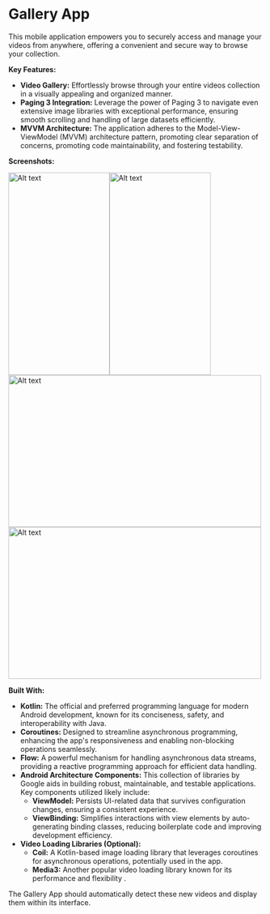 # Gallery App

This mobile application empowers you to securely access and manage your videos from anywhere, offering a convenient and secure way to browse your collection.

**Key Features:**

* **Video Gallery:** Effortlessly browse through your entire videos collection in a visually appealing and organized manner.
* **Paging 3 Integration:** Leverage the power of Paging 3 to navigate even extensive image libraries with exceptional performance, ensuring smooth scrolling and handling of large datasets efficiently.
* **MVVM Architecture:** The application adheres to the Model-View-ViewModel (MVVM) architecture pattern, promoting clear separation of concerns, promoting code maintainability, and fostering testability.

**Screenshots:**
<div style="display: flex; ">
<img src="https://videohlsfiles.s3.ap-south-1.amazonaws.com/Screenshot_20240416_010411_Permission+controller.jpg" width="200" height="400" alt="Alt text"><img src="https://videohlsfiles.s3.ap-south-1.amazonaws.com/Screenshot_20240416_010313_VidSpreads.jpg" width="200" height="400" alt="Alt text">
</div>

<img src="https://videohlsfiles.s3.ap-south-1.amazonaws.com/Screenshot_20240416_010335_VidSpreads.jpg" width="500" height="300" alt="Alt text">

<img src="https://videohlsfiles.s3.ap-south-1.amazonaws.com/Screenshot_20240416_010411_Permission+controller.jpg" width="500" height="300" alt="Alt text">


**Built With:**

* **Kotlin:** The official and preferred programming language for modern Android development, known for its conciseness, safety, and interoperability with Java.
* **Coroutines:** Designed to streamline asynchronous programming, enhancing the app's responsiveness and enabling non-blocking operations seamlessly.
* **Flow:** A powerful mechanism for handling asynchronous data streams, providing a reactive programming approach for efficient data handling.
* **Android Architecture Components:** This collection of libraries by Google aids in building robust, maintainable, and testable applications. Key components utilized likely include:
    * **ViewModel:** Persists UI-related data that survives configuration changes, ensuring a consistent experience.
    * **ViewBinding:** Simplifies interactions with view elements by auto-generating binding classes, reducing boilerplate code and improving development efficiency.
* **Video Loading Libraries (Optional):**
    * **Coil:** A Kotlin-based image loading library that leverages coroutines for asynchronous operations, potentially used in the app.
    * **Media3:** Another popular video loading library known for its performance and flexibility .


The Gallery App should automatically detect these new videos and display them within its interface.
